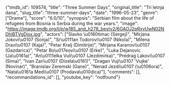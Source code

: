 {"tmdb_id": 109574, "title": "Three Summer Days", "original_title": "Tri letnja dana", "slug_title": "three-summer-days", "date": "1996-05-23", "genre": ["Drame"], "score": "6.0/10", "synopsis": "Serbian film about the life of refugees from Bosnia is Serbia during the war years.", "image": "https://image.tmdb.org/t/p/w185_and_h278_bestv2/6GAOJ2pRxyUwN02NDhlBTVgDjsx.jpg", "actors": ["Slavko \u0160timac (Sergej)", "Mirjana Jokovi\u0107 (Sonja)", "Sr\u0111an Todorovi\u0107 (Nikola)", "Milena Dravi\u0107 (Kaja)", "Petar Kralj (Dimitrije)", "Mirjana Karanovi\u0107 (Gazdarica)", "Petar Bo\u017eovi\u0107 (Erke)", "Luka Dejanovic (Ja\u0161a)", "An\u0111elka Vuli\u0107 (Jezdimirka)", "Predrag Lakovi\u0107 (Sima)", "Ivan Zari\u0107 (Dizela\u0161)", "Dragan Vuji\u0107 'Vujke' (Novinar)", "Branislav Zeremski (Gane)", "Nenad Jezdi\u0107 (\u0106ora)", "Nata\u0161a Medi\u0107 (Prodava\u010dica)"], "comments": [], "recommandations_id": [], "youtube_key": "notfound"}